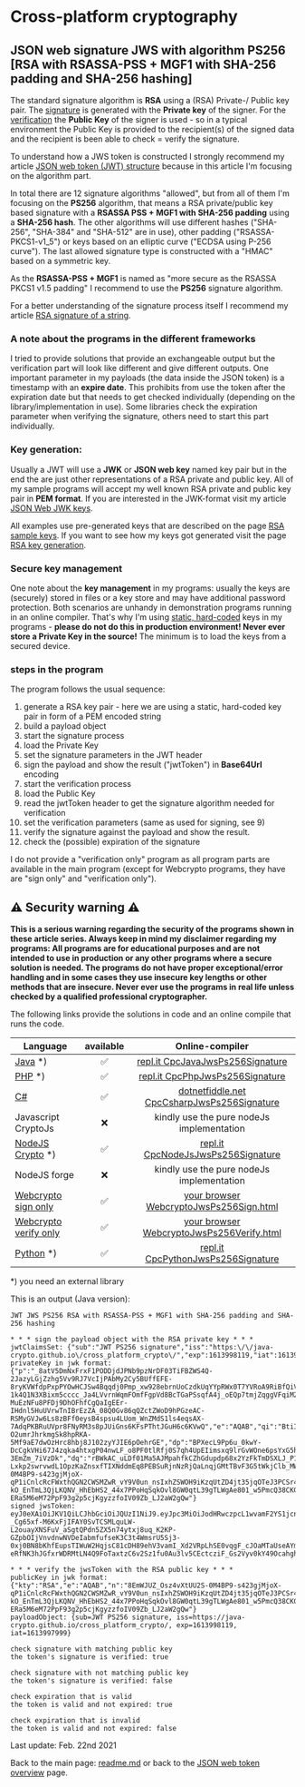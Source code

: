 # Cross-platform cryptography

## JSON web signature JWS with algorithm PS256 [RSA with RSASSA-PSS + MGF1 with SHA-256 padding and SHA-256 hashing]

The standard signature algorithm is **RSA** using a (RSA) Private-/ Public key pair. The <u>signature</u> is generated with the **Private key** of the signer. For the <u>verification</u> the **Public Key** of the signer is used - so in a typical environment the Public Key is provided to the recipient(s) of the signed data and the recipient is been able to check = verify the signature.

To understand how a JWS token is constructed I strongly recommend my article [JSON web token (JWT) structure](json_web_token_structure.md) because in this article I'm focusing on the algorithm part.

In total there are 12 signature algorithms "allowed", but from all of them I'm focusing on the **PS256** algorithm, that means a RSA private/public key based signature with a **RSASSA PSS +  MGF1 with SHA-256 padding** using a **SHA-256 hash**. The other algorithms will use different hashes ("SHA-256", "SHA-384" and "SHA-512" are in use), other padding ("RSASSA-PKCS1-v1_5") or keys based on an elliptic curve ("ECDSA using P-256 curve"). The last allowed signature type is constructed with a "HMAC" based on a symmetric key. 

As the **RSASSA-PSS + MGF1** is named as "more secure as the RSASSA PKCS1 v1.5 padding" I recommend to use the **PS256** signature algorithm.

For a better understanding of the signature process itself I recommend my article [RSA signature of a string](rsa_signature_string.md).

### A note about the programs in the different frameworks

I tried to provide solutions that provide an exchangeable output but the verification part will look like different and give different outputs. One important parameter in my payloads (the data inside the JSON token) is a timestamp with an **expire date**. This prohibits from use the token after the expiration date but that needs to get checked individually (depending on the library/implementation in use). Some libraries check the expiration parameter when verifying the signature, others need to start this part individually.

### Key generation: 

Usually a JWT will use a **JWK** or **JSON web key** named key pair but in the end the are just other representations of a RSA private and public key. All of my sample programs will accept my well known RSA private and public key pair in **PEM format**. If you are interested in the JWK-format visit my article [JSON Web JWK keys](json_web_token_jwk_keys.md).

All examples use pre-generated keys that are described on the page [RSA sample keys](rsa_sample_keypair.md). If you want to see how my keys got generated visit the page [RSA key generation](rsa_key_generation.md). 

### Secure key management

One note about the **key management** in my programs: usually the keys are (securely) stored in files or a key store and may have additional password protection. Both scenarios are unhandy in demonstration programs running in an online compiler. That's why I'm using <u>static, hard-coded</u> keys in my programs - **please do not do this in production environment! Never ever store a Private Key in the source!** The minimum is to load the keys from a secured device.

### steps in the program

The program follows the usual sequence:
1. generate a RSA key pair - here we are using a static, hard-coded key pair in form of a PEM encoded string
2. build a payload object
3. start the signature process
4. load the Private Key
5. set the signature parameters in the JWT header
6. sign the payload and show the result ("jwtToken") in **Base64Url** encoding
7. start the verification process
8. load the Public Key
9. read the jwtToken header to get the signature algorithm needed for verification
10. set the verification parameters (same as used for signing, see 9)
11. verify the signature against the payload and show the result.
12. check the (possible) expiration of the signature

I do not provide a "verification only" program as all program parts are available in the main program (except for Webcrypto programs, they have are "sign only" and "verification only").

## :warning: Security warning :warning:

**This is a serious warning regarding the security of the programs shown in these article series.  Always keep in mind my disclaimer regarding my programs: All programs are for educational purposes and are not intended to use in production or any other programs where a  secure solution is needed. The programs do not have proper exceptional/error handling and in some cases they use insecure key lengths or other methods that are insecure. Never ever use the programs in real life unless checked by a qualified professional cryptographer.**

The following links provide the solutions in code and an online compile that runs the code.

| Language | available | Online-compiler
| ------ | :---: | :----: |
| [Java](../JwtJwsPs256Signature/JwsPs256Signature.java) *) | :white_check_mark: | [repl.it CpcJavaJwsPs256Signature](https://repl.it/@javacrypto/CpcJavaJwsPs256Signature#Main.java/) |
| [PHP](../JwtJwsPs256Signature/JwsPs256Signature.php) *) | :white_check_mark: | [repl.it CpcPhpJwsPs256Signature](https://repl.it/@javacrypto/CpcJPhpJwsPs256Signature#main.php/) |
| [C#](../JwtJwsPs256Signature/JwsPs256Signature.cs) | :white_check_mark: | [dotnetfiddle.net CpcCsharpJwsPs256Signature](https://dotnetfiddle.net/rGnvVi/) |
| Javascript CryptoJs | :x: | kindly use the pure nodeJs implementation |
| [NodeJS Crypto](../JwtJwsPs256Signature/JwsPs256SignatureNodeJs.js) *) | :white_check_mark: | [repl.it CpcNodeJsJwsPs256Signature](https://repl.it/@javacrypto/CpcNodeJsJwsPs256Signature#index.js/)
| NodeJS forge | :x: | kindly use the pure nodeJs implementation |
| [Webcrypto sign only](../JwtJwsPs256Signature/jwsps256signaturessign.html) | :white_check_mark: | [your browser WebcryptoJwsPs256Sign.html](https://java-crypto.github.io/cross_platform_crypto/JwtJwsPs256Signature/jwsps256signaturessign.html)
| [Webcrypto verify only](../JwtJwsPs256Signature/jwsps256signatureverification.html) | :white_check_mark: | [your browser WebcryptoJwsPs256Verify.html](https://java-crypto.github.io/cross_platform_crypto/JwtJwsPs256Signature/jwsps256signatureverification.html)
| [Python](../JwtJwsPs256Signature/JwsPs256Signature.py) *) | :white_check_mark: | [repl.it CpcPythonJwsPs256Signature](https://repl.it/@javacrypto/CpcPythonJwsPs256Signature#main.py/)

*) you need an external library

This is an output (Java version):

```plaintext
JWT JWS PS256 RSA with RSASSA-PSS + MGF1 with SHA-256 padding and SHA-256 hashing

* * * sign the payload object with the RSA private key * * *
jwtClaimsSet: {"sub":"JWT PS256 signature","iss":"https:\/\/java-crypto.github.io\/cross_platform_crypto\/","exp":1613998119,"iat":1613997999}
privateKey in jwk format:
{"p":"_8atV5DmNxFrxF1PODDjdJPNb9pzNrDF03TiFBZWS4Q-2JazyLGjZzhg5Vv9RJ7VcIjPAbMy2Cy5BUffEFE-8ryKVWfdpPxpPYOwHCJSw4Bqqdj0Pmp_xw928ebrnUoCzdkUqYYpRWx0T7YVRoA9RiBfQiVHhuJBSDPYJPoP34k","kty":"RSA","q":"8H9wLE5L8raUn4NYYRuUVMa-1k4Q1N3XBixm5cccc_Ja4LVvrnWqmFOmfFgpVd8BcTGaPSsqfA4j_oEQp7tmjZqggVFqiM2mJ2YEv18cY_5kiDUVYR7VWSkpqVOkgiX3lK3UkIngnVMGGFnoIBlfBFF9uo02rZpC5o5zebaDIms","d":"hXGYfOMFzXX_vds8HYQZpISDlSF3NmbTCdyZkIsHjndcGoSOTyeEOxV93MggxIRUSjAeKNjPVzikyr2ixdHbp4fAKnjsAjvcfnOOjBp09WW4QCi3_GCfUh0w39uhRGZKPjiqIj8NzBitN06LaoYD6MPg_CtSXiezGIlFn_Hs-MuEzNFu8PFDj9DhOFhfCgQaIgEEr-IHdnl5HuUVrwTnIBrEzZA_08Q0Gv86qQZctZWoD9hPGzeAC-RSMyGVJw6Ls8zBFf0eysB4spsu4LUom_WnZMdS1ls4eqsAX-7AdqPKBRuUVpr8FNyRM3s8pJUiGns6KFsPThtJGuH6c6KVwQ","e":"AQAB","qi":"BtiIiTnpBkd6hkqJnHLh6JxBLSxUopFvbhlR37Thw1JN94i65dmtgnjwluvR_OMgzcR8e8uCH2sBn5od78vzgiDXsqITF76rJgeO639ILTA4MO3Mz-O2umrJhrkmgSk8hpRKA-5Mf9aE7dwOzHrc8hbj8J102zyYJIE6pOehrGE","dp":"BPXecL9Pp6u_0kwY-DcCgkVHi67J4zqka4htxgP04nwLF_o8PF0tlRfj0S7qh4UpEIimsxq9lrGvWOne6psYxG5hpGxiQQvgIqBGLxV_U2lPKEIb4oYAOmUTYnefBCrmSQW3v93pOP50dwNKAFcGWTDRiB_e9j-3EmZm_7iVzDk","dq":"rBWkAC_uLDf01Ma5AJMpahfkCZhGdupdp68x2YzFkTmDSXLJ_P15GhIQ-Lxkp2swrvwdL1OpzKaZnsxfTIXNddmEq8PEBSuRjnNzRjQaLnqjGMtTBvF3G5tWkjClb_MW2q4fgWUG8cusetQqQn2k_YQKAOh2jXXqFOstOZQc9Q0","n":"8EmWJUZ_Osz4vXtUU2S-0M4BP9-s423gjMjoX-qP1iCnlcRcFWxthQGN2CWSMZwR_vY9V0un_nsIxhZSWOH9iKzqUtZD4jt35jqOTeJ3PCSr48JirVDNLet7hRT37Ovfu5iieMN7ZNpkjeIG_CfT_QQl7R-kO_EnTmL3QjLKQNV_HhEbHS2_44x7PPoHqSqkOvl8GW0qtL39gTLWgAe801_w5PmcQ38CKG0oT2gdJmJqIxNmAEHkatYGHcMDtXRBpOhOSdraFj6SmPyHEmLBishaq7Jm8NPPNK9QcEQ3q-ERa5M6eM72PpF93g2p5cjKgyzzfoIV09Zb_LJ2aW2gQw"}
signed jwsToken:
eyJ0eXAiOiJKV1QiLCJhbGciOiJQUzI1NiJ9.eyJpc3MiOiJodHRwczpcL1wvamF2YS1jcnlwdG8uZ2l0aHViLmlvXC9jcm9zc19wbGF0Zm9ybV9jcnlwdG9cLyIsInN1YiI6IkpXVCBQUzI1NiBzaWduYXR1cmUiLCJleHAiOjE2MTM5OTgxMTksImlhdCI6MTYxMzk5Nzk5OX0.YN4DdCC6WBnst6hPsVdX9cS2I-_Cg65xf-M6KxFjIFAY0SvTCSMLquLW-L2ouayXNSFuV_aSgtQPdn5ZX5n74ytxj8uq_K2KP-GZpbOIjVnvdnwNVDeIabmfufseK3C3t4WmsrU5Sj3-0xj0BN8bKhfEupsTIWuW2HqjsC81cDH89ehV3vamI_Xd2VRpLhSE0vqgF_cJOaMTaUseAYm20JO89pQ1U05BfTOhTsDh9_bRlBx0Du4nR-eRfNK3hJGfxrWDRMtLN4Q9FoTaxtzC6v2Sz1fu0Au3lv5CEctcziF_Gs2Vyv0kY49OcahghChOnyvnrPbEBY8KppnBZnI0Ig

* * * verify the jwsToken with the RSA public key * * *
publicKey in jwk format:
{"kty":"RSA","e":"AQAB","n":"8EmWJUZ_Osz4vXtUU2S-0M4BP9-s423gjMjoX-qP1iCnlcRcFWxthQGN2CWSMZwR_vY9V0un_nsIxhZSWOH9iKzqUtZD4jt35jqOTeJ3PCSr48JirVDNLet7hRT37Ovfu5iieMN7ZNpkjeIG_CfT_QQl7R-kO_EnTmL3QjLKQNV_HhEbHS2_44x7PPoHqSqkOvl8GW0qtL39gTLWgAe801_w5PmcQ38CKG0oT2gdJmJqIxNmAEHkatYGHcMDtXRBpOhOSdraFj6SmPyHEmLBishaq7Jm8NPPNK9QcEQ3q-ERa5M6eM72PpF93g2p5cjKgyzzfoIV09Zb_LJ2aW2gQw"}
payloadObject: {sub=JWT PS256 signature, iss=https://java-crypto.github.io/cross_platform_crypto/, exp=1613998119, iat=1613997999}

check signature with matching public key
the token's signature is verified: true

check signature with not matching public key
the token's signature is verified: false

check expiration that is valid
the token is valid and not expired: true

check expiration that is invalid
the token is valid and not expired: false

```

Last update: Feb. 22nd 2021

Back to the main page: [readme.md](../readme.md) or back to the [JSON web token overview](json_web_token_overview.md) page.